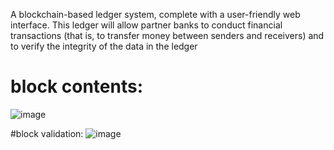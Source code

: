 A blockchain-based ledger system, complete with a user-friendly web interface. This ledger will allow partner banks to conduct financial transactions (that is, to transfer money between senders and receivers) and to verify the integrity of the data in the ledger

# block contents:
![image](https://user-images.githubusercontent.com/117700691/235380531-819cd117-8891-4cf7-b528-adccc071140b.png)

#block validation:
![image](https://user-images.githubusercontent.com/117700691/235380575-22b4be10-c7b3-4e5d-a1e9-2b11f8cf2b02.png)
